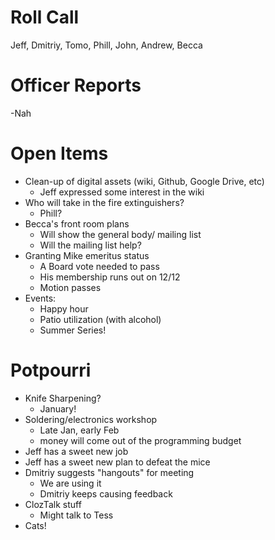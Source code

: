 Roll Call
=========
Jeff, Dmitriy, Tomo, Phill, John, Andrew, Becca
  
Officer Reports
===============
-Nah

Open Items
==========
- Clean-up of digital assets (wiki, Github, Google Drive, etc)
  - Jeff expressed some interest in the wiki
- Who will take in the fire extinguishers?
  - Phill?
- Becca's front room plans
  - Will show the general body/ mailing list
  - Will the mailing list help? 
- Granting Mike emeritus status
  - A Board vote needed to pass
  - His membership runs out on 12/12
  - Motion passes
- Events:
  - Happy hour
  - Patio utilization (with alcohol)
  - Summer Series!
  
  
Potpourri
=========
  - Knife Sharpening?
    - January!
  - Soldering/electronics workshop
    - Late Jan, early Feb
    - money will come out of the programming budget
  - Jeff has a sweet new job
  - Jeff has a sweet new plan to defeat the mice
  - Dmitriy suggests "hangouts" for meeting
    - We are using it
    - Dmitriy keeps causing feedback
  - ClozTalk stuff
    - Might talk to Tess
   - Cats!
